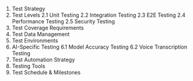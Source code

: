 1. Test Strategy
2. Test Levels
   2.1 Unit Testing
   2.2 Integration Testing
   2.3 E2E Testing
   2.4 Performance Testing
   2.5 Security Testing
3. Test Coverage Requirements
4. Test Data Management
5. Test Environments
6. AI-Specific Testing
   6.1 Model Accuracy Testing
   6.2 Voice Transcription Testing
7. Test Automation Strategy
8. Testing Tools
9. Test Schedule & Milestones
